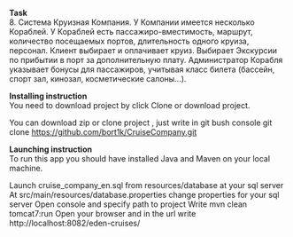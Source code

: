 <b>Task</b><br>
8. Система Круизная Компания. У Компании имеется несколько
Кораблей. У Кораблей есть пассажиро-вместимость, маршрут, количество
посещаемых портов, длительность одного круиза, персонал. Клиент
выбирает и оплачивает круиз. Выбирает Экскурсии по прибытии в порт за
дополнительную плату. Администратор Корабля указывает бонусы для
пассажиров, учитывая класс билета (бассейн, спорт зал, кинозал,
косметические салоны...).

<b>Installing instruction</b><br>
You need to download project by click Clone or download project.

You can download zip or clone project , just write in git bush console git clone 
https://github.com/bort1k/CruiseCompany.git

<b>Launching instruction</b><br>
To run this app you should have installed Java and Maven on your local machine.

Launch cruise_company_en.sql from resources/database at your sql server
At src/main/resources/database.properties change properties for your sql server
Open console and specify path to project
Write mvn clean tomcat7:run
Open your browser and in the url write http://localhost:8082/eden-cruises/
